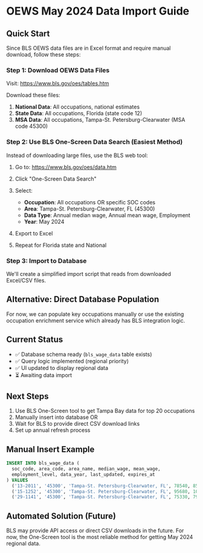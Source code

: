 # OEWS May 2024 Data Import Guide

## Quick Start

Since BLS OEWS data files are in Excel format and require manual download, follow these steps:

### Step 1: Download OEWS Data Files

Visit: https://www.bls.gov/oes/tables.htm

Download these files:
1. **National Data**: All occupations, national estimates
2. **State Data**: All occupations, Florida (state code 12)
3. **MSA Data**: All occupations, Tampa-St. Petersburg-Clearwater (MSA code 45300)

### Step 2: Use BLS One-Screen Data Search (Easiest Method)

Instead of downloading large files, use the BLS web tool:

1. Go to: https://www.bls.gov/oes/data.htm
2. Click "One-Screen Data Search"
3. Select:
   - **Occupation**: All occupations OR specific SOC codes
   - **Area**: Tampa-St. Petersburg-Clearwater, FL (45300)
   - **Data Type**: Annual median wage, Annual mean wage, Employment
   - **Year**: May 2024

4. Export to Excel
5. Repeat for Florida state and National

### Step 3: Import to Database

We'll create a simplified import script that reads from downloaded Excel/CSV files.

## Alternative: Direct Database Population

For now, we can populate key occupations manually or use the existing occupation enrichment service which already has BLS integration logic.

## Current Status

- ✅ Database schema ready (`bls_wage_data` table exists)
- ✅ Query logic implemented (regional priority)
- ✅ UI updated to display regional data
- ⏳ Awaiting data import

## Next Steps

1. Use BLS One-Screen tool to get Tampa Bay data for top 20 occupations
2. Manually insert into database OR
3. Wait for BLS to provide direct CSV download links
4. Set up annual refresh process

## Manual Insert Example

```sql
INSERT INTO bls_wage_data (
  soc_code, area_code, area_name, median_wage, mean_wage, 
  employment_level, data_year, last_updated, expires_at
) VALUES
  ('13-2011', '45300', 'Tampa-St. Petersburg-Clearwater, FL', 78540, 85320, 12450, 2024, NOW(), '2025-05-01'),
  ('15-1252', '45300', 'Tampa-St. Petersburg-Clearwater, FL', 95680, 102340, 8920, 2024, NOW(), '2025-05-01'),
  ('29-1141', '45300', 'Tampa-St. Petersburg-Clearwater, FL', 75330, 79210, 15680, 2024, NOW(), '2025-05-01');
```

## Automated Solution (Future)

BLS may provide API access or direct CSV downloads in the future. For now, the One-Screen tool is the most reliable method for getting May 2024 regional data.
